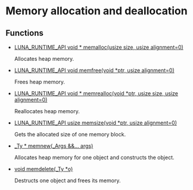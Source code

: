 # Memory allocation and deallocation
## Functions
* [LUNA_RUNTIME_API void * memalloc(usize size, usize alignment=0)](group___runtime_memory_1ga76969916b035a432b54deb6920d3259c.md)

    Allocates heap memory. 

* [LUNA_RUNTIME_API void memfree(void *ptr, usize alignment=0)](group___runtime_memory_1ga4bc8f37f2fe8c9100a8af16de794e3de.md)

    Frees heap memory. 

* [LUNA_RUNTIME_API void * memrealloc(void *ptr, usize size, usize alignment=0)](group___runtime_memory_1ga60e9e4772655c0a60fbd5e311010b6d5.md)

    Reallocates heap memory. 

* [LUNA_RUNTIME_API usize memsize(void *ptr, usize alignment=0)](group___runtime_memory_1ga49d8171ef4af8fbe6bbb6e4e6f82d69b.md)

    Gets the allocated size of one memory block. 

* [_Ty * memnew(_Args &&... args)](group___runtime_memory_1ga81e30b31f5e8a02f54478a634015e720.md)

    Allocates heap memory for one object and constructs the object. 

* [void memdelete(_Ty *o)](group___runtime_memory_1gaf95818ee40a0536baee3f539b019df5d.md)

    Destructs one object and frees its memory. 

